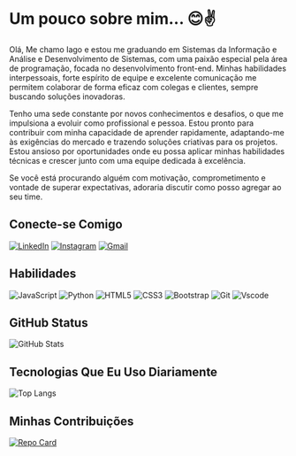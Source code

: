# Um pouco sobre mim... 😊✌️
Olá, Me chamo Iago e estou me graduando em Sistemas da Informação e Análise e Desenvolvimento de Sistemas, com uma paixão especial pela área de programação, focada no desenvolvimento front-end. Minhas habilidades interpessoais, forte espírito de equipe e excelente comunicação me permitem colaborar de forma eficaz com colegas e clientes, sempre buscando soluções inovadoras.

Tenho uma sede constante por novos conhecimentos e desafios, o que me impulsiona a evoluir como profissional e pessoa. Estou pronto para contribuir com minha capacidade de aprender rapidamente, adaptando-me às exigências do mercado e trazendo soluções criativas para os projetos. Estou ansioso por oportunidades onde eu possa aplicar minhas habilidades técnicas e crescer junto com uma equipe dedicada à excelência.

Se você está procurando alguém com motivação, comprometimento e vontade de superar expectativas, adoraria discutir como posso agregar ao seu time.

## Conecte-se Comigo
[![LinkedIn](https://img.shields.io/badge/LinkedIn-0077B5?style=for-the-badge&logo=linkedin&logoColor=white)](https://www.linkedin.com/in/iago-ferreira-9278ab257/)
[![Instagram](https://img.shields.io/badge/-Instagram-%23E4405F?style=for-the-badge&logo=instagram&logoColor=white)](https://instagram.com/iagoferreira.s?igshid=ZDc4ODBmNjlmNQ==)
[![Gmail](https://img.shields.io/badge/Gmail-333333?style=for-the-badge&logo=gmail&logoColor=red)](mailto:iagoferreira008@gmail.com)
## Habilidades
![JavaScript](https://img.shields.io/badge/JavaScript-F7DF1E?style=for-the-badge&logo=javascript&logoColor=black)
![Python](https://img.shields.io/badge/python-3670A0?style=for-the-badge&logo=python&logoColor=ffdd54)
![HTML5](https://img.shields.io/badge/HTML5-E34F26?style=for-the-badge&logo=html5&logoColor=white)
![CSS3](https://img.shields.io/badge/CSS3-1572B6?style=for-the-badge&logo=css3&logoColor=white)
![Bootstrap](https://img.shields.io/badge/-boostrap-0D1117?style=for-the-badge&logo=bootstrap&labelColor=0D1117)
![Git](https://img.shields.io/badge/GIT-E44C30?style=for-the-badge&logo=git&logoColor=white)
![Vscode](https://img.shields.io/badge/Vscode-007ACC?style=for-the-badge&logo=visual-studio-code&logoColor=white)


## GitHub Status
![GitHub Stats](https://github-readme-stats.vercel.app/api?username=Iago-Ferreira-Silva&theme=transparent&bg_color=000&border_color=30A3DC&show_icons=true&icon_color=30A3DC&title_color=E94D5F&text_color=fff&hide_title=true)

## Tecnologias Que Eu Uso Diariamente
![Top Langs](https://github-readme-stats-git-masterrstaa-rickstaa.vercel.app/api/top-langs/?username=Iago-Ferreira-Silva&layout=compact&bg_color=000&border_color=30A3DC&title_color=fff&text_color=FFF&hide_title=true)


## Minhas Contribuições
[![Repo Card](https://github-readme-stats.vercel.app/api/pin/?username=Iago-Ferreira-Silva&repo=dio-lab-open-source&bg_color=000&border_color=30A3DC&show_icons=true&icon_color=30A3DC&title_color=fff&text_color=fff)](https://github.com/Iago-Ferreira-Silva/dio-lab-open-source)
